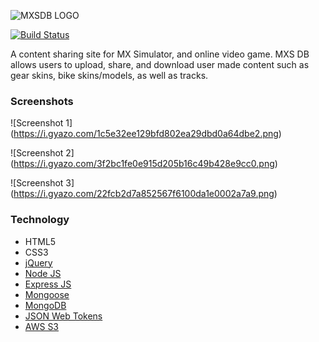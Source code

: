 ![MXSDB LOGO](http://i.imgur.com/6URFpt8.png)

[![Build Status](https://travis-ci.org/aaronr5/mxs-content-site.svg?branch=master)](https://travis-ci.org/aaronr5/mxs-content-site)

A content sharing site for MX Simulator, and online video game. MXS DB allows users to upload, share, and download user made content such as gear skins, bike skins/models, as well as tracks.


### Screenshots

![Screenshot 1] (https://i.gyazo.com/1c5e32ee129bfd802ea29dbd0a64dbe2.png)

![Screenshot 2] (https://i.gyazo.com/3f2bc1fe0e915d205b16c49b428e9cc0.png)

![Screenshot 3] (https://i.gyazo.com/22fcb2d7a852567f6100da1e0002a7a9.png)

### Technology

* HTML5
* CSS3
* [jQuery](https://jquery.com/)
* [Node JS](https://nodejs.org/en/)
* [Express JS](https://expressjs.com/)
* [Mongoose](http://mongoosejs.com/)
* [MongoDB](https://www.mongodb.com/)
* [JSON Web Tokens](https://jwt.io/)
* [AWS S3](https://aws.amazon.com/s3/)
